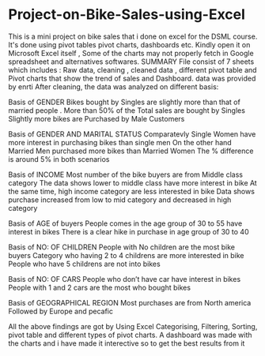 # Project-on-Bike-Sales-using-Excel
This is a mini project on bike sales that i done on excel for the DSML course.  It's done using pivot tables pivot charts, dashboards etc. 
Kindly open it on Microsoft Excel itself , Some of the charts may not properly fetch in Google spreadsheet and alternatives softwares.
SUMMARY
File consist of 7 sheets which includes : Raw data, cleaning , cleaned data , different pivot table and Pivot charts that show the trend of sales and Dashboard.
data was provided by enrti
After cleaning, the data was analyzed on different basis:

Basis of GENDER
Bikes bought by  Singles are slightly more than that of married people .
More than 50% of the Total sales are bought by Singles
Slightly more bikes are Purchased by Male Customers

Basis of GENDER AND MARITAL STATUS
Comparatevly Single Women have more interest in purchasing bikes than single men
On the other hand Married Men purchased more  bikes than Married Women
The % difference is around 5% in both scenarios 

Basis of INCOME
Most number of the bike buyers are from Middle class category
The data shows lower to middle class have more interest in bike
At the same time, high income category are less interested in bike
Data shows purchase increased from low to mid category and decreased in high category

Basis of AGE of buyers
People comes in the age group of 30 to 55 have interest in bikes
There is a clear hike in purchase in age group of 30 to 40

Basis of NO: OF CHILDREN
People with No children are the most bike buyers
Category who having 2 to 4 childrens are more interested in bike
People who have 5 childrens are not into bikes

Basis of NO: OF CARS
People who don’t have car have interest in bikes
People with 1 and 2 cars are the most who bought bikes

Basis of GEOGRAPHICAL REGION
Most purchases are from North america Followed by Europe and pecafic

All the above findings are got by Using Excel Categorising, Filtering, Sorting, pivot table and different types of pivot charts.
A dashboard was made with the charts and i have made it interective so to get the best results from it 
